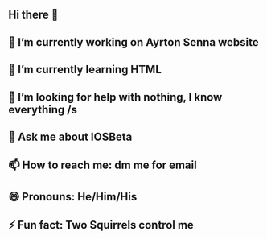 ## Hi there 👋

## 🔭 I’m currently working on Ayrton Senna website

## 🌱 I’m currently learning HTML

## 🤔 I’m looking for help with nothing, I know everything /s

## 💬 Ask me about IOSBeta

## 📫 How to reach me: dm me for email

## 😄 Pronouns: He/Him/His

## ⚡ Fun fact: Two Squirrels control me

<!--
**sl62500/Sl62500** is a ✨ _special_ ✨ repository because its `README.md` (this file) appears on your GitHub profile.

Here are some ideas to get you started:

-->
